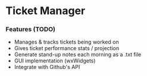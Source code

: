 # Ticket Manager


### Features (TODO)
- Manages & tracks tickets being worked on
- Gives ticket performance stats / projection
- Generate stand-up notes each morning as a .txt file
- GUI implementation (wxWidgets)
- Integrate with Github's API